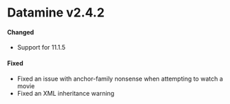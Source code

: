 # Datamine v2.4.2

#### Changed
- Support for 11.1.5

#### Fixed
- Fixed an issue with anchor-family nonsense when attempting to watch a movie
- Fixed an XML inheritance warning